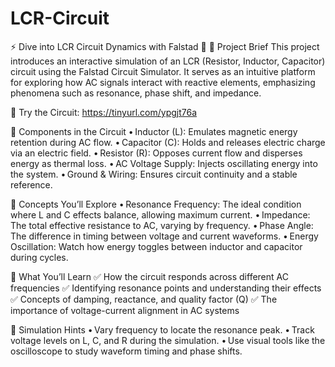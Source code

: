 # LCR-Circuit

⚡ Dive into LCR Circuit Dynamics with Falstad 🔁
🧪 Project Brief
This project introduces an interactive simulation of an LCR (Resistor, Inductor, Capacitor) circuit using the Falstad Circuit Simulator. It serves as an intuitive platform for exploring how AC signals interact with reactive elements, emphasizing phenomena such as resonance, phase shift, and impedance.

🔗 Try the Circuit: https://tinyurl.com/ypgjt76a

🔧 Components in the Circuit
• Inductor (L): Emulates magnetic energy retention during AC flow.
• Capacitor (C): Holds and releases electric charge via an electric field.
• Resistor (R): Opposes current flow and disperses energy as thermal loss.
• AC Voltage Supply: Injects oscillating energy into the system.
• Ground & Wiring: Ensures circuit continuity and a stable reference.

📘 Concepts You’ll Explore
• Resonance Frequency: The ideal condition where L and C effects balance, allowing maximum current.
• Impedance: The total effective resistance to AC, varying by frequency.
• Phase Angle: The difference in timing between voltage and current waveforms.
• Energy Oscillation: Watch how energy toggles between inductor and capacitor during cycles.

🎯 What You’ll Learn
✅ How the circuit responds across different AC frequencies
✅ Identifying resonance points and understanding their effects
✅ Concepts of damping, reactance, and quality factor (Q)
✅ The importance of voltage-current alignment in AC systems

🧰 Simulation Hints
• Vary frequency to locate the resonance peak.
• Track voltage levels on L, C, and R during the simulation.
• Use visual tools like the oscilloscope to study waveform timing and phase shifts.
